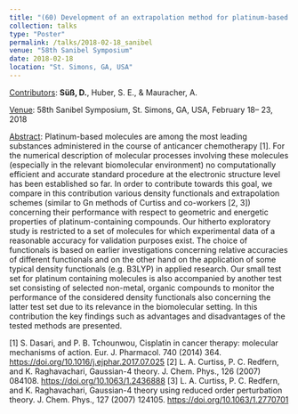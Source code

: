 ```yaml
---
title: "(60) Development of an extrapolation method for platinum-based molecules"
collection: talks
type: "Poster"
permalink: /talks/2018-02-18_sanibel
venue: "58th Sanibel Symposium"
date: 2018-02-18
location: "St. Simons, GA, USA"
---
```


<u>Contributors</u>: <b>Süß, D.</b>, Huber, S. E., & Mauracher, A.

<u>Venue</u>: 58th Sanibel Symposium, St. Simons, GA, USA, February 18– 23, 2018

<u>Abstract</u>: Platinum-based molecules are among the most leading substances administered in the course of anticancer chemotherapy [1]. For the numerical description of molecular processes involving these molecules (especially in the relevant biomolecular environment) no computationally efficient and accurate standard procedure at the electronic structure level has been established so far. In order to contribute towards this goal, we compare in this contribution various density functionals and extrapolation schemes (similar to Gn methods of Curtiss and co-workers [2, 3]) concerning their performance with respect to geometric and energetic properties of platinum-containing compounds. Our hitherto exploratory study is restricted to a set of molecules for which experimental data of a reasonable accuracy for validation purposes exist. The choice of functionals is based on earlier investigations concerning relative accuracies of different functionals and on the other hand on the application of some typical density functionals (e.g. B3LYP) in applied research. Our small test set for platinum containing molecules is also accompanied by another test set consisting of selected non-metal, organic compounds to monitor the performance of the considered density functionals also concerning the latter test set due to its relevance in the biomolecular setting. In this contribution the key findings such as advantages and disadvantages of the tested methods are presented.

[1]	S. Dasari, and P. B. Tchounwou, Cisplatin in cancer therapy: molecular mechanisms of action. Eur. J. Pharmacol. 740 (2014) 364. https://doi.org/10.1016/j.ejphar.2017.07.025
[2]	L. A. Curtiss, P. C. Redfern, and K. Raghavachari, Gaussian-4 theory. J. Chem. Phys., 126 (2007) 084108. https://doi.org/10.1063/1.2436888
[3]	L. A. Curtiss, P. C. Redfern, and K. Raghavachari, Gaussian-4 theory using reduced order perturbation theory. J. Chem. Phys., 127 (2007) 124105. https://doi.org/10.1063/1.2770701


<!---
[Slides](http://stefaneha.github.io/files/2024-09-16_OEGP.pdf){:target="_blank"}
-->